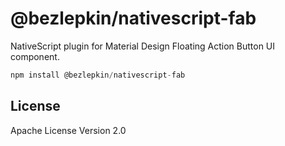 # @bezlepkin/nativescript-fab
NativeScript plugin for Material Design Floating Action Button UI component.

```javascript
npm install @bezlepkin/nativescript-fab
```

## License
Apache License Version 2.0

